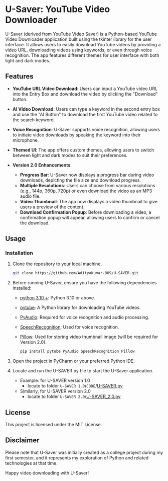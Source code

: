 # U-Saver: YouTube Video Downloader

U-Saver (derived from YouTube Video Saver) is a Python-based YouTube Video Downloader application built using the tkinter library for the user interface. It allows users to easily download YouTube videos by providing a video URL, downloading videos using keywords, or even through voice recognition. The app features different themes for user interface with both light and dark modes.

## Features

- **YouTube URL Video Download**: Users can input a YouTube video URL into the Entry Box and download the video by clicking the "Download" button.

- **AI Video Download**: Users can type a keyword in the second entry box and use the "AI Button" to download the first YouTube video related to the search keyword.

- **Voice Recognition**: U-Saver supports voice recognition, allowing users to initiate video downloads by speaking the keyword into their microphone.

- **Themed UI**: The app offers custom themes, allowing users to switch between light and dark modes to suit their preferences.

- **Version 2.0 Enhancements**:
  - **Progress Bar**: U-Saver now displays a progress bar during video downloads, depicting the file size and download progress.
  - **Multiple Resolutions**: Users can choose from various resolutions (e.g., 144p, 360p, 720p) or even download the video as an MP3 audio file.
  - **Video Thumbnail**: The app now displays a video thumbnail to give users a preview of the content.
  - **Download Confirmation Popup**: Before downloading a video, a confirmation popup will appear, allowing users to confirm or cancel the download.

## Usage
### Installation

1. Clone the repository to your local machine.

   ```bash
   git clone https://github.com/AdityaKumar-009/U-SAVER.git
   
2. Before running U-Saver, ensure you have the following dependencies installed:
   
   - [python 3.10 +](https://www.python.org/downloads/): Python 3.10 or above.
   - [pytube](https://pypi.org/project/pytube/): A Python library for downloading YouTube videos.
   - [PyAudio](https://pypi.org/project/PyAudio/): Required for voice recognition and audio processing.
   - [SpeechRecognition](https://pypi.org/project/SpeechRecognition/): Used for voice recognition.
   - [Pillow](https://pypi.org/project/Pillow/): Used for storing video thumbnail image (will be required for Version 2.0).

       ```bash
       pip install pytube PyAudio SpeechRecognition Pillow

3. Open the project in PyCharm or your preferred Python IDE.

4. Locate and run the U-SAVER.py file to start the U-Saver application.
   
   - Example: for U-SAVER version 1.0
     - locate to folder `U-SAVER 1.0`/`CODE`/[U-SAVER.py]()
   - Similarly, for U-SAVER version 2.0
     - locate to folder `U-SAVER 2.0`/[U-SAVER_2.0.py]()

## License

This project is licensed under the MIT License.

## Disclaimer

Please note that U-Saver was initially created as a college project during my first semester, and it represents my exploration of Python and related technologies at that time.

Happy video downloading with U-Saver!
